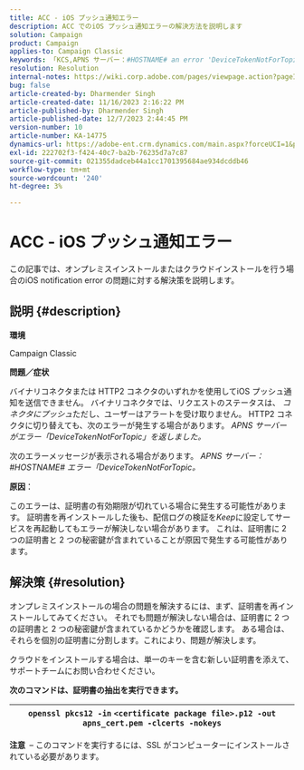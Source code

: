```yaml
---
title: ACC - iOS プッシュ通知エラー
description: ACC でのiOS プッシュ通知エラーの解決方法を説明します
solution: Campaign
product: Campaign
applies-to: Campaign Classic
keywords: 「KCS,APNS サーバー：#HOSTNAME# an error 'DeviceTokenNotForTopic'」
resolution: Resolution
internal-notes: https://wiki.corp.adobe.com/pages/viewpage.action?pageId=1334124733
bug: false
article-created-by: Dharmender Singh
article-created-date: 11/16/2023 2:16:22 PM
article-published-by: Dharmender Singh
article-published-date: 12/7/2023 2:44:45 PM
version-number: 10
article-number: KA-14775
dynamics-url: https://adobe-ent.crm.dynamics.com/main.aspx?forceUCI=1&pagetype=entityrecord&etn=knowledgearticle&id=8e1a5fb3-8a84-ee11-8179-6045bd006e5a
exl-id: 222702f3-f424-40c7-ba2b-76235d7a7c87
source-git-commit: 021355dadceb44a1cc1701395684ae934dcddb46
workflow-type: tm+mt
source-wordcount: '240'
ht-degree: 3%

---
```


# ACC - iOS プッシュ通知エラー


この記事では、オンプレミスインストールまたはクラウドインストールを行う場合のiOS notification error の問題に対する解決策を説明します。

## 説明 {#description}




<b>環境</b>

Campaign Classic



<b>問題／症状</b>

バイナリコネクタまたは HTTP2 コネクタのいずれかを使用してiOS プッシュ通知を送信できません。 バイナリコネクタでは、リクエストのステータスは、 *コネクタにプッシュ*&#x200B;ただし、ユーザーはアラートを受け取りません。 HTTP2 コネクタに切り替えても、次のエラーが発生する場合があります。 *APNS サーバーがエラー「DeviceTokenNotForTopic」を返しました。*



次のエラーメッセージが表示される場合があります。 *APNS サーバー：#HOSTNAME# エラー「DeviceTokenNotForTopic。*



<b>原因</b>：



このエラーは、証明書の有効期限が切れている場合に発生する可能性があります。 証明書を再インストールした後も、配信ログの検証を*Keep*に設定してサービスを再起動してもエラーが解決しない場合があります。 これは、証明書に 2 つの証明書と 2 つの秘密鍵が含まれていることが原因で発生する可能性があります。










## 解決策 {#resolution}


オンプレミスインストールの場合の問題を解決するには、まず、証明書を再インストールしてみてください。 それでも問題が解決しない場合は、証明書に 2 つの証明書と 2 つの秘密鍵が含まれているかどうかを確認します。 ある場合は、それらを個別の証明書に分割します。これにより、問題が解決します。

クラウドをインストールする場合は、単一のキーを含む新しい証明書を添えて、サポートチームにお問い合わせください。



<b>次のコマンドは、証明書の抽出を実行できます。</b>


| `openssl pkcs12 -in` `<certificate package file>.p12 -out apns_cert.pem -clcerts -nokeys` |
| --- |




<b>注意 </b> – このコマンドを実行するには、SSL がコンピューターにインストールされている必要があります。
